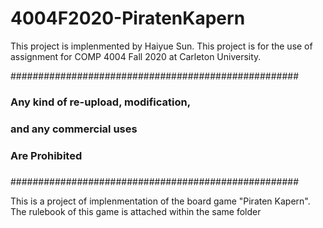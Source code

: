 # 4004F2020-PiratenKapern

This project is implenmented by Haiyue Sun.
This project is for the use of assignment for COMP 4004 Fall 2020 at Carleton University.

####################################################
###                                              ###
###     Any kind of re-upload, modification,     ###
###          and any commercial uses             ###
###               Are Prohibited                 ###
###                                              ###
####################################################

This is a project of implenmentation of the board game "Piraten Kapern".
The rulebook of this game is attached within the same folder

